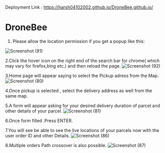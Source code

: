 Deployment Link : https://harsh04102002.github.io/DroneBee.github.io/

# DroneBee
1. Please allow the location permission if you get a popup like this:
   
![Screenshot (91)](https://user-images.githubusercontent.com/97248127/230001551-d018a2b1-0b82-4674-9f9b-0086eb3eb740.png)

2.Click the hover icon on the right end of the search bar for chrome( which may vary for firefox,bing etc.) and then reload the page.
![Screenshot (92)](https://user-images.githubusercontent.com/97248127/230002251-392c1e2b-febb-47e1-897e-f8d81077b78b.png)

3.Home page will appear saying to select the Pickup adress from the Map.
![Screenshot (80)](https://user-images.githubusercontent.com/97248127/230003064-376c3fdc-0fc0-4d8a-a68c-34fd23ea51bd.png)

4.Once pickup is selected , select the delivery address as well from the same map.

5.A form will appear asking for your desired delivery duration of parcel  and other details of your parcel.
![Screenshot (81)](https://user-images.githubusercontent.com/97248127/230003674-e30a1566-7f18-4e79-b6df-b22bbac4f2fc.png)

6.Once form filled .Press ENTER.

7.You will see be able to see the live locations of your parcels now with the user order ID and other Details.
![Screenshot (86)](https://user-images.githubusercontent.com/97248127/230004084-630ea8df-223e-4b1f-aadc-17837d5d6bbb.png)

8.Multiple orders Path crossover is also possible.
![Screenshot (87)](https://user-images.githubusercontent.com/97248127/230004255-33df5164-00a3-44ed-9514-1dcf98d1622f.png)
